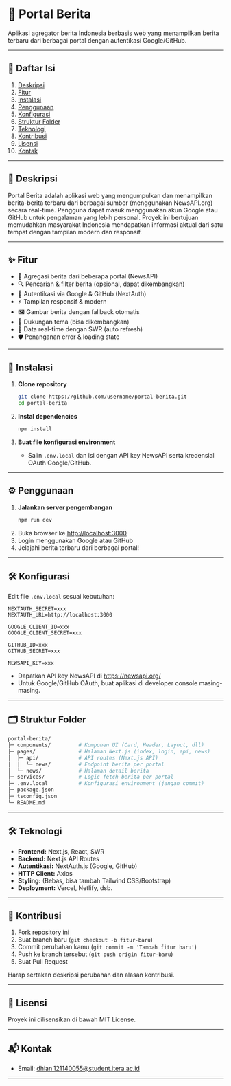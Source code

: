 # 📘 Portal Berita

Aplikasi agregator berita Indonesia berbasis web yang menampilkan berita terbaru dari berbagai portal dengan autentikasi Google/GitHub.

---

## 📜 Daftar Isi
1. [Deskripsi](#deskripsi)
2. [Fitur](#fitur)
3. [Instalasi](#instalasi)
4. [Penggunaan](#penggunaan)
5. [Konfigurasi](#konfigurasi)
6. [Struktur Folder](#struktur-folder)
7. [Teknologi](#teknologi)
8. [Kontribusi](#kontribusi)
9. [Lisensi](#lisensi)
10. [Kontak](#kontak)

---

## 📖 Deskripsi

Portal Berita adalah aplikasi web yang mengumpulkan dan menampilkan berita-berita terbaru dari berbagai sumber (menggunakan NewsAPI.org) secara real-time. Pengguna dapat masuk menggunakan akun Google atau GitHub untuk pengalaman yang lebih personal. Proyek ini bertujuan memudahkan masyarakat Indonesia mendapatkan informasi aktual dari satu tempat dengan tampilan modern dan responsif.

---

## ✨ Fitur

- 📰 Agregasi berita dari beberapa portal (NewsAPI)
- 🔍 Pencarian & filter berita (opsional, dapat dikembangkan)
- 🔐 Autentikasi via Google & GitHub (NextAuth)
- ⚡ Tampilan responsif & modern
- 🖼️ Gambar berita dengan fallback otomatis
- 🌙 Dukungan tema (bisa dikembangkan)
- 🔄 Data real-time dengan SWR (auto refresh)
- 🛡️ Penanganan error & loading state

---

## 🚀 Instalasi

1. **Clone repository**
   ```bash
   git clone https://github.com/username/portal-berita.git
   cd portal-berita
   ```

2. **Instal dependencies**
   ```bash
   npm install
   ```

3. **Buat file konfigurasi environment**
   - Salin `.env.local` dan isi dengan API key NewsAPI serta kredensial OAuth Google/GitHub.

---

## ⚙️ Penggunaan

1. **Jalankan server pengembangan**
   ```bash
   npm run dev
   ```
2. Buka browser ke [http://localhost:3000](http://localhost:3000)
3. Login menggunakan Google atau GitHub
4. Jelajahi berita terbaru dari berbagai portal!

---

## 🛠️ Konfigurasi

Edit file `.env.local` sesuai kebutuhan:

```env
NEXTAUTH_SECRET=xxx
NEXTAUTH_URL=http://localhost:3000

GOOGLE_CLIENT_ID=xxx
GOOGLE_CLIENT_SECRET=xxx

GITHUB_ID=xxx
GITHUB_SECRET=xxx

NEWSAPI_KEY=xxx
```

- Dapatkan API key NewsAPI di https://newsapi.org/
- Untuk Google/GitHub OAuth, buat aplikasi di developer console masing-masing.

---

## 🗂️ Struktur Folder

```bash
portal-berita/
├─ components/         # Komponen UI (Card, Header, Layout, dll)
├─ pages/              # Halaman Next.js (index, login, api, news)
│  ├─ api/             # API routes (Next.js API)
│  │  └─ news/         # Endpoint berita per portal
│  └─ news/            # Halaman detail berita
├─ services/           # Logic fetch berita per portal
├─ .env.local          # Konfigurasi environment (jangan commit)
├─ package.json
├─ tsconfig.json
└─ README.md
```

---

## 🛠️ Teknologi

- **Frontend:** Next.js, React, SWR
- **Backend:** Next.js API Routes
- **Autentikasi:** NextAuth.js (Google, GitHub)
- **HTTP Client:** Axios
- **Styling:** (Bebas, bisa tambah Tailwind CSS/Bootstrap)
- **Deployment:** Vercel, Netlify, dsb.

---

## 🤝 Kontribusi

1. Fork repository ini
2. Buat branch baru (`git checkout -b fitur-baru`)
3. Commit perubahan kamu (`git commit -m 'Tambah fitur baru'`)
4. Push ke branch tersebut (`git push origin fitur-baru`)
5. Buat Pull Request

Harap sertakan deskripsi perubahan dan alasan kontribusi.

---

## 📄 Lisensi

Proyek ini dilisensikan di bawah MIT License.

---

## 📬 Kontak

- Email: dhian.121140055@student.itera.ac.id

---

